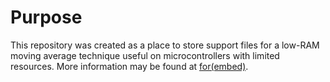 # Purpose #

This repository was created as a place to store support files for a low-RAM
moving average technique useful on microcontrollers with limited resources. 
More information may be found at [for(embed)](http://www.forembed.com/a-low-ram-averaging-technique.html).
